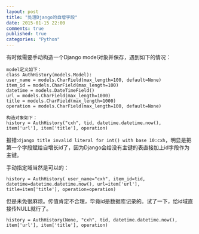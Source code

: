 ```yaml
---
layout: post
title: "处理Django的自增字段"
date: 2015-01-15 22:00
comments: true
published: true
categories: "Python"
---
```

  有时候需要手动构造一个Django model对象并保存，遇到如下的情况：

  	model定义如下：
  	class AuthHistory(models.Model):
    user_name = models.CharField(max_length=100, default=None)
    item_id = models.CharField(max_length=100)
    datetime = models.DateTimeField()
    url = models.CharField(max_length=1000)
    title = models.CharField(max_length=1000)
    operation = models.CharField(max_length=100, default=None)

    构造对象如下：
    history = AuthHistory("cxh", tid, datetime.datetime.now(), item['url'], item['title'], operation)

  报错:`django title invalid literal for int() with base 10:cxh`，明显是把第一个字段赋给自增长id了，因为Django会给没有主键的表直接加上id字段作为主键。

  手动指定域当然是可以的：

  	history = AuthHistory( user_name="cxh", item_id=tid, datetime=datetime.datetime.now(), url=item['url'], title=item['title'], operation=operation)

  但是未免很麻烦。传值肯定不合理，毕竟id是数据库记录的。试了一下，给id域直接传NULL就行了。

  	history = AuthHistory(None, "cxh", tid, datetime.datetime.now(), item['url'], item['title'], operation)
